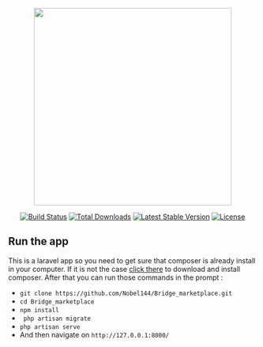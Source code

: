 <p align="center"><a href="https://laravel.com" target="_blank"><img src="https://raw.githubusercontent.com/laravel/art/master/logo-lockup/5%20SVG/2%20CMYK/1%20Full%20Color/laravel-logolockup-cmyk-red.svg" width="400"></a></p>

<p align="center">
<a href="https://travis-ci.org/laravel/framework"><img src="https://travis-ci.org/laravel/framework.svg" alt="Build Status"></a>
<a href="https://packagist.org/packages/laravel/framework"><img src="https://img.shields.io/packagist/dt/laravel/framework" alt="Total Downloads"></a>
<a href="https://packagist.org/packages/laravel/framework"><img src="https://img.shields.io/packagist/v/laravel/framework" alt="Latest Stable Version"></a>
<a href="https://packagist.org/packages/laravel/framework"><img src="https://img.shields.io/packagist/l/laravel/framework" alt="License"></a>
</p>

## Run the app

This is a laravel app so you need to get sure that composer is already install in your computer. If it is not the case [click there](https://getcomposer.org/) to download and install composer.
After that you can run those commands in the prompt :

- ```git clone https://github.com/Nobel144/Bridge_marketplace.git```
- ```cd Bridge_marketplace```
- ```npm install```
- ``` php artisan migrate```
- ```php artisan serve```
- And then navigate on ```http://127.0.0.1:8000/```


